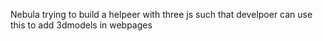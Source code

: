 Nebula
trying to build a helpeer with three js such that  develpoer can use this to add 3dmodels in webpages

